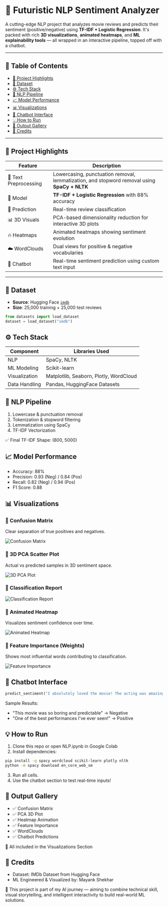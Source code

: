 # 🤖 Futuristic NLP Sentiment Analyzer

A cutting-edge NLP project that analyzes movie reviews and predicts their sentiment (positive/negative) using **TF-IDF + Logistic Regression**. It's packed with rich **3D visualizations**, **animated heatmaps**, and **ML explainability tools** — all wrapped in an interactive pipeline, topped off with a chatbot.

---

## 🧠 Table of Contents
- [📌 Project Highlights](#-project-highlights)
- [📂 Dataset](#-dataset)
- [⚙️ Tech Stack](#️-tech-stack)
- [🧹 NLP Pipeline](#-nlp-pipeline)
- [📈 Model Performance](#-model-performance)
- [📊 Visualizations](#-visualizations)
- [🤖 Chatbot Interface](#-chatbot-interface)
- [💡 How to Run](#-how-to-run)
- [📸 Output Gallery](#-output-gallery)
- [🙌 Credits](#-credits)

---

## 📌 Project Highlights

| Feature              | Description |
|----------------------|-------------|
| 🧹 Text Preprocessing | Lowercasing, punctuation removal, lemmatization, and stopword removal using **SpaCy + NLTK** |
| 🧠 Model             | **TF-IDF + Logistic Regression** with 88% accuracy |
| 🔮 Prediction        | Real-time review classification |
| 📊 3D Visuals        | PCA-based dimensionality reduction for interactive 3D plots |
| 🔥 Heatmaps          | Animated heatmaps showing sentiment evolution |
| ☁️ WordClouds        | Dual views for positive & negative vocabularies |
| 🤖 Chatbot           | Real-time sentiment prediction using custom text input |

---

## 📂 Dataset
- **Source**: Hugging Face [`imdb`](https://huggingface.co/datasets/imdb)
- **Size**: 25,000 training + 25,000 test reviews

```python
from datasets import load_dataset
dataset = load_dataset("imdb")
```

## ⚙️ Tech Stack

| Component      | Libraries Used                               |
|----------------|----------------------------------------------|
| NLP            | SpaCy, NLTK                                  |
| ML Modeling    | Scikit-learn                                 |
| Visualization  | Matplotlib, Seaborn, Plotly, WordCloud       |
| Data Handling  | Pandas, HuggingFace Datasets                 |

## 🧹 NLP Pipeline

1. Lowercase & punctuation removal
2. Tokenization & stopword filtering
3. Lemmatization using SpaCy
4. TF-IDF Vectorization

✅ Final TF-IDF Shape: (800, 5000)

## 📈 Model Performance

- Accuracy: 88%
- Precision: 0.93 (Neg) / 0.84 (Pos)
- Recall: 0.82 (Neg) / 0.94 (Pos)
- F1 Score: 0.88

## 📊 Visualizations

### 📌 Confusion Matrix
Clear separation of true positives and negatives.

![Confusion Matrix](https://github.com/user-attachments/assets/893e8ee1-f61a-4660-a3e7-e6d39fe214db)

### 📌 3D PCA Scatter Plot
Actual vs predicted samples in 3D sentiment space.

![3D PCA Plot](https://github.com/user-attachments/assets/e353a703-8345-4786-b417-7fada29668cd)

### 📌 Classification Report

![Classification Report](https://github.com/user-attachments/assets/f2fc190e-0d85-440c-946f-0d7db19dd7d8)

### 📌 Animated Heatmap
Visualizes sentiment confidence over time.

![Animated Heatmap](https://github.com/user-attachments/assets/8f08f13a-8cb9-450d-9856-973f0601d9d9)

### 📌 Feature Importance (Weights)
Shows most influential words contributing to classification.

![Feature Importance](https://github.com/user-attachments/assets/a241079b-6732-4991-a5a8-01c2641f3cda)


## 🤖 Chatbot Interface

```python
predict_sentiment("I absolutely loved the movie! The acting was amazing.")
```

Sample Results:
- "This movie was so boring and predictable" → Negative
- "One of the best performances I've ever seen!" → Positive

## 💡 How to Run

1. Clone this repo or open NLP.ipynb in Google Colab
2. Install dependencies:
```bash
pip install -q spacy wordcloud scikit-learn plotly nltk
python -m spacy download en_core_web_sm
```
3. Run all cells.
4. Use the chatbot section to test real-time inputs!

## 📸 Output Gallery

- ✅ Confusion Matrix
- ✅ PCA 3D Plot
- ✅ Heatmap Animation
- ✅ Feature Importance
- ✅ WordClouds
- ✅ Chatbot Predictions

📂 All included in the Visualizations Section

## 🙌 Credits

- Dataset: IMDb Dataset from Hugging Face
- ML Engineered & Visualized by: Mayank Shekhar

🚀 This project is part of my AI journey — aiming to combine technical skill, visual storytelling, and intelligent interactivity to build real-world ML solutions.
